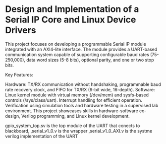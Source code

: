 # Design and Implementation of a Serial IP Core and Linux Device Drivers

This project focuses on developing a programmable Serial IP module integrated with an AXI4-lite interface. The module provides a UART-based communication system capable of supporting configurable baud rates (75-250,000), data word sizes (5-8 bits), optional parity, and one or two stop bits.

Key Features:

Hardware: TX/RX communication without handshaking, programmable baud rate recovery clock, and FIFO for TX/RX (9-bit wide, 16-depth).
Software: Linux kernel module with virtual memory (/dev/mem) and sysfs-based controls (/sys/class/uart).
Interrupt handling for efficient operation.
Verification using simulation tools and hardware testing in a supervised lab environment.
This project showcases skills in hardware-software co-design, Verilog programming, and Linux kernel development.


gpio_system_top.sv is the top module of the UART that conects to blackboard,
,serial_v1_0.v is the wrapper
,serial_v1_0_AXI.v is the systme verilog implementation of the UART

